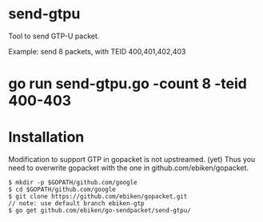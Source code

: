 # send-gtpu

Tool to send GTP-U packet.

Example: send 8 packets, with TEID 400,401,402,403
# go run send-gtpu.go -count 8 -teid 400-403

# Installation

Modification to support GTP in gopacket is not upstreamed. (yet)
Thus you need to overwrite gopacket with the one in github.com/ebiken/gopacket.

```
$ mkdir -p $GOPATH/github.com/google
$ cd $GOPATH/github.com/google
$ git clone https://github.com/ebiken/gopacket.git
// note: use default branch ebiken-gtp
$ go get github.com/ebiken/go-sendpacket/send-gtpu/
```

